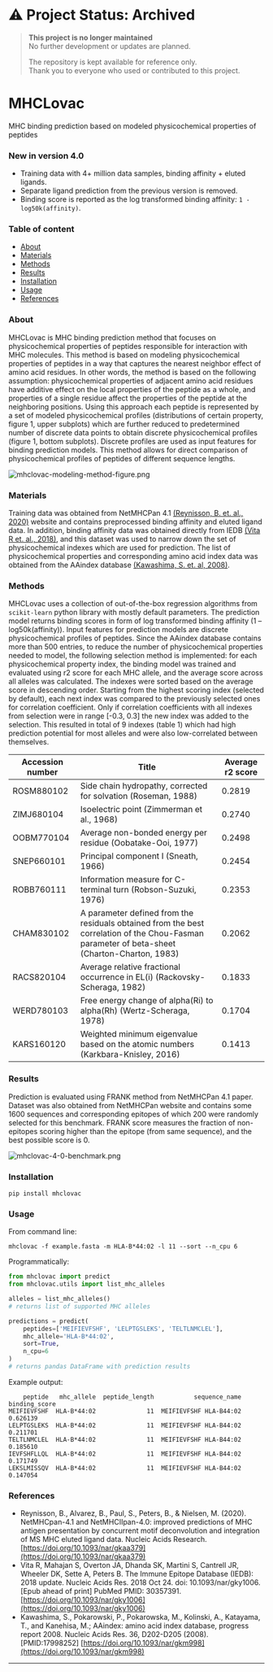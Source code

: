 # ⚠️ Project Status: Archived

> **This project is no longer maintained**  
> No further development or updates are planned.  
>  
> The repository is kept available for reference only.  
> Thank you to everyone who used or contributed to this project.


# MHCLovac

MHC binding prediction based on modeled physicochemical properties of peptides

### New in version 4.0
* Training data with 4+ million data samples, binding affinity + eluted ligands.
* Separate ligand prediction from the previous version is removed.
* Binding score is reported as the log transformed binding affinity: `1 - log50k(affinity)`.

### Table of content
* [About](#about)
* [Materials](#materials)
* [Methods](#methods)
* [Results](#results)
* [Installation](#installation)
* [Usage](#usage)
* [References](#references)

### About
MHCLovac is MHC binding prediction method that focuses on physicochemical properties of peptides responsible for interaction with MHC molecules.
This method is based on modeling physicochemical properties of peptides in a way that captures the nearest neighbor effect of amino acid residues. 
In other words, the method is based on the following assumption: physicochemical properties of adjacent amino acid residues have additive effect on the local properties of the peptide as a whole, and properties of a single residue affect the properties of the peptide at the neighboring positions.
Using this approach each peptide is represented by a set of modeled physicochemical profiles (distributions of certain property, figure 1, upper subplots) which are further reduced to predetermined number of discrete data points to obtain discrete physicochemical profiles (figure 1, bottom subplots). 
Discrete profiles are used as input features for binding prediction models.
This method allows for direct comparison of physicochemical profiles of peptides of different sequence lengths. 

![mhclovac-modeling-method-figure.png](https://raw.githubusercontent.com/stefs304/mhclovac/master/research/figures/mhclovac-modeling-figure.png)

### Materials
Training data was obtained from NetMHCPan 4.1 [(Reynisson, B. et. al., 2020)](https://doi.org/10.1093/nar/gkaa379) website and contains preprocessed binding affinity and eluted ligand data.
In addition, binding affinity data was obtained directly from IEDB [(Vita R et. al., 2018)](https://doi.org/10.1093/nar/gky1006), and this dataset was used to narrow down the set of physicochemical indexes which are used for prediction. 
The list of physicochemical properties and corresponding amino acid index data was obtained from the AAindex database [(Kawashima, S. et. al, 2008)](https://doi.org/10.1093/nar/gkm998). 

### Methods
MHCLovac uses a collection of out-of-the-box regression algorithms from `scikit-learn` python library with mostly default parameters.
The prediction model returns binding scores in form of log transformed binding affinity (1 – log50k(affinity)). 
Input features for prediction models are discrete physicochemical profiles of peptides. 
Since the AAindex database contains more than 500 entries, to reduce the number of physicochemical properties needed to model, the following selection method is implemented: 
for each physicochemical property index, the binding model was trained and evaluated using r2 score for each MHC allele, and the average score across all alleles was calculated. 
The indexes were sorted based on the average score in descending order. 
Starting from the highest scoring index (selected by default), each next index was compared to the previously selected ones for correlation coefficient. 
Only if correlation coefficients with all indexes from selection were in range [-0.3, 0.3] the new index was added to the selection. 
This resulted in total of 9 indexes (table 1) which had high prediction potential for most alleles and were also low-correlated between themselves. 

| Accession number  | Title | Average r2 score |
| ------------- | ------------- | ------------ |
| ROSM880102  | Side chain hydropathy, corrected for solvation (Roseman, 1988)  | 0.2819 |
| ZIMJ680104  | Isoelectric point (Zimmerman et al., 1968)  | 0.2740 |
| OOBM770104  | Average non-bonded energy per residue (Oobatake-Ooi, 1977)  | 0.2498 |
| SNEP660101  | Principal component I (Sneath, 1966)  | 0.2454 |
| ROBB760111  | Information measure for C-terminal turn (Robson-Suzuki, 1976)  | 0.2353 |
| CHAM830102  | A parameter defined from the residuals obtained from the best correlation of the Chou-Fasman parameter of beta-sheet (Charton-Charton, 1983)  | 0.2062 |
| RACS820104  | Average relative fractional occurrence in EL(i) (Rackovsky-Scheraga, 1982)  | 0.1833 |
| WERD780103  | Free energy change of alpha(Ri) to alpha(Rh) (Wertz-Scheraga, 1978)  | 0.1704 |
| KARS160120  | Weighted minimum eigenvalue based on the atomic numbers (Karkbara-Knisley, 2016) | 0.1413 |

### Results
Prediction is evaluated using FRANK method from NetMHCPan 4.1 paper. 
Dataset was also obtained from NetMHCPan website and contains some 1600 sequences and corresponding epitopes of which 200 were randomly selected for this benchmark. 
FRANK score measures the fraction of non-epitopes scoring higher than the epitope (from same sequence), and the best possible score is 0.

![mhclovac-4-0-benchmark.png](https://raw.githubusercontent.com/stefs304/mhclovac/master/research/figures/mhclovac-benchmark.png)

### Installation
```
pip install mhclovac
```

### Usage
From command line:
```
mhclovac -f example.fasta -m HLA-B*44:02 -l 11 --sort --n_cpu 6
```

Programmatically:
```python
from mhclovac import predict
from mhclovac.utils import list_mhc_alleles

alleles = list_mhc_alleles()
# returns list of supported MHC alleles

predictions = predict(
    peptides=['MEIFIEVFSHF', 'LELPTGSLEKS', 'TELTLNMCLEL'], 
    mhc_allele='HLA-B*44:02', 
    sort=True, 
    n_cpu=6
)
# returns pandas DataFrame with prediction results

```

Example output:
```
    peptide   mhc_allele  peptide_length           sequence_name  binding_score
MEIFIEVFSHF  HLA-B*44:02              11  MEIFIEVFSHF HLA-B44:02       0.626139
LELPTGSLEKS  HLA-B*44:02              11  MEIFIEVFSHF HLA-B44:02       0.211701
TELTLNMCLEL  HLA-B*44:02              11  MEIFIEVFSHF HLA-B44:02       0.185610
IEVFSHFLLQL  HLA-B*44:02              11  MEIFIEVFSHF HLA-B44:02       0.171749
LEKSLMISSQV  HLA-B*44:02              11  MEIFIEVFSHF HLA-B44:02       0.147054
```

### References
* Reynisson, B., Alvarez, B., Paul, S., Peters, B., & Nielsen, M. (2020). NetMHCpan-4.1 and NetMHCIIpan-4.0: improved predictions of MHC antigen presentation by concurrent motif deconvolution and integration of MS MHC eluted ligand data. Nucleic Acids Research. [https://doi.org/10.1093/nar/gkaa379](https://doi.org/10.1093/nar/gkaa379)
* Vita R, Mahajan S, Overton JA, Dhanda SK, Martini S, Cantrell JR, Wheeler DK, Sette A, Peters B. The Immune Epitope Database (IEDB): 2018 update. Nucleic Acids Res. 2018 Oct 24. doi: 10.1093/nar/gky1006. [Epub ahead of print] PubMed PMID: 30357391. [https://doi.org/10.1093/nar/gky1006](https://doi.org/10.1093/nar/gky1006)
* Kawashima, S., Pokarowski, P., Pokarowska, M., Kolinski, A., Katayama, T., and Kanehisa, M.; AAindex: amino acid index database, progress report 2008. Nucleic Acids Res. 36, D202-D205 (2008). [PMID:17998252] [https://doi.org/10.1093/nar/gkm998](https://doi.org/10.1093/nar/gkm998)

<hr>
